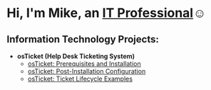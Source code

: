 <h1>Hi, I'm Mike, an <a href="https://linkedin.com/in/jordan-bradford-b3350518a">IT Professional</a>☺</h1>

<h2> Information Technology Projects:</h2>

- <b>osTicket (Help Desk Ticketing System)</b>
  - [osTicket: Prerequisites and Installation](https://github.com/1609mike/OSTicket-Prereqs)
  - [osTicket: Post-Installation Configuration](https://github.com/JordanBradford32/Post-install-config/blob/main/README.md)
  - [osTicket: Ticket Lifecycle Examples](https://github.com/JordanBradford32/Ticket-lifecycle/blob/main/README.md)
